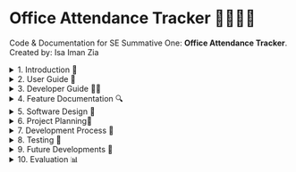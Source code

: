 # Office Attendance Tracker 🚶‍♀️‍➡️🏢

Code & Documentation for SE Summative One: **Office Attendance Tracker**. Created by: Isa Iman Zia

<details closed><summary>1. Introduction 🏫</summary>

## Overview

**Office Attendance Tracker** is a web-based application that is lightweight and intended to simplify the administration of employee attendance.  HTML, CSS, and JavaScript are implemented to construct the application.  The application enables users to sign in and out, view attendance history, and generate reports from a clean, responsive interface.

This app is ideal for: 

* **Department for Education (DfE) Colleagues** who require a rapid and effortless method to monitor their attendance records and record their working hours.
* **Senior Civil Servants (SCSs)** who are responsible for monitoring the attendance of their employees and ensuring that they are fulfilling their attendance goals.
* **Developers** seeking a front-end attendance solution that can be customised. 

</details>

<details closed><summary>2. User Guide 👥</summary>

## Key Features 🔑

* **Easy Attendance -** Select the days on which you were in the office each week with ease by selecting the corresponding checkboxes.
* **Reason & Accessibility Input -** Provide the rationale for your attendance and indicate any accessibility requirements in the form.
* **Attendance Summary Cards -** Visually appealing data panels provide instantaneous access to your attendance percentage, total office days, and total working days.
* **Target Status Indicator -** Quickly determine whether you are "On target" or "Off target" by examining your attendance percentage.
* **CSV Export -** Export your attendance data to a CSV file for convenient record-keeping or sharing.
* **Responsive & Accessible Design -** The application is intended to function seamlessly on a variety of devices and is accessible to all users.

## Getting Started

### Accessing the App

Access the Office Attendance Tracker through your web browser.  No installation is necessary; simply access the URL provided or view the index.html file locally.Access the Office Attendance Tracker through your web browser.  No installation is necessary; simply access the URL provided or view the [index.html](index.html) file locally.

### System Requirements

* A contemporary web browser, such as Chrome, Edge, Firefox, or Safari
* Internet connection is required for online hosting

### First-time Setup

* Download or clone the project files to your computer if you are operating locally.
* To initiate the application, navigate to the index.html file in your browser.

## How to use the App

![Live walkthrough of Office Attendance Tracker](assets/attendance_walkthrough.gif)

***Figure x**: An animated GIF that illustrates the operation of the Office Attendance Tracker.  It also illustrates the functionalities that are involved.*

You will be presented with a form that requires you to input the commencement date of the week and select the days on which you were present at the office.  Fill in the necessary fields to initiate attendance monitoring. 

To comprehend the tracker's operation, consult the walkthrough above.

</details>

<details closed><summary>3. Developer Guide 🧑‍💻</summary>

## Tech Stack Overview

* **Frontend:** HTML, CSS, JavaScript
* **Testing:** Jest (for unit testing JavaScript functions)
* **Version Control:** Git & GitHub

## Project Management

[View Kanban Board](https://github.com/users/MrKilljoy137xxx/projects/7)

## Product Design

[View Software Designs](https://www.figma.com/design/WJocdnGP8lz0KeOSZz0sVz/Office-Attendance-Tracker-Design-Plans?node-id=0-1&p=f&t=hLfXCABztxU3c7DL-0)

## Files to run the App

* index.html
* styles.css
* script.js

## Files used for Testing

* script.test.js
* package.json

## Installation & Setup


## Codebase Structure

```
/
├── index.html          # Main HTML file
├── styles.css          # CSS styles
├── script.js           # Main JavaScript logic
├── script.test.js      # Jest unit tests
├── assets/             # Images and other static assets
└── README.md           # Project documentation
```

## Deployment Instructions

### Static Hosting (Recommended)

This application is a static web application that can be deployed on any static hosting service, such as GitHub Pages, that supports HTML, CSS, and JavaScript.

### Deploying to GitHub Pages

1. Push your project to a GitHub repository.
2. Access your repository's **Settings** and then navigate to the **Pages** section.
3. Select the root (**/**) folder and the branch (typically **main**) under **"Source"**
4. **Save**. Your site will be available at `https://your-username.github.io/your-repo-name/`.


</details>

<details closed><summary>4. Feature Documentation 🔍 </summary>


</details>

<details closed><summary>5. Software Design 🎨 </summary>

## Design Principles

I was required to consider the application of deliberate design principles before creating the software designs. This will guarantee that the app is accessible and usable for all users within the DfE.  I have taken into account the following main principles:

**Clarity** was the initial principle that I examined.  This is the point at which I needed to guarantee that the user interface was both intuitive and aesthetically pleasing.  Additionally, I was required to guarantee that the office attendance rates of my users could be calculated and recorded through the use of distinct labels, buttons, and icons.

**Consistency** was the second principle that I evaluated.  This is the point at which I was required to adhere to common UI patterns, such as placing buttons at the bottom, and to maintain a consistent layout, typefaces, and colours across all pages.

**Accessibility** is the third design principle that I would prioritise.  This is the point at which I was required to guarantee that the keyboard navigation functioned properly and that the colour contrast between the text and the background was sufficient.  I was able to identify two colleagues in the department who had accessibility requirements and the corresponding colour scheme and font style to assist in addressing their needs.  I will elaborate on this later.

## User Personas & Empathy Maps

**User personas** are detailed, fictional representations of the target users of my application.  They will assist me in comprehending the demands, behaviours, objectives, and pain points of my users in order to guarantee that my application is tailored to their specific requirements. They are crucial because they will assist me in designing with empathy, concentrating on the actual requirements of the user rather than making assumptions.  I will be able to create an intuitive user experience by customising the interface and interactions to specific user categories, which will assist me in prioritising features and enhancing the UX.

Two distinct categories of users have been considered through the use of user personas: one who is a SCS and another who is a typical DfE colleague.  The user personas have been used to identify the specific accessibility requirements and pain points of both colleagues.

![User Personas SCS](assets/SCS.png)

![User_Persona_DfE](assets/dfe_colleague.png)

The design process will be facilitated by the creation of two empathy maps that pertain to both colleagues.  An **empathy map** is a collaborative visualisation tool that is employed to express the thoughts, emotions, words, and actions of a user in relation to the Office Attendance Tracker product.  This will facilitate the development of a more profound shared comprehension of their users among myself and my team.

![Empaythy Map SCS](assets/scs_empathy_map.png)

![Empathy Map DfE](assets/dfe_empathy_map.png)

## UI Mockups


## Design Rationale

</details>

<details closed><summary>6. Project Planning📝</summary>

## Methodology

I utilised the Agile methodology to facilitate the development process.  This method of software development is iterative and adaptable, with a focus on the rapid incremental delivery of functional software, customer feedback, and collaboration.  Agile has enabled me to divide the project into smaller, more manageable units known as sprints, rather than planning the entire project in advance.  This will enable me to perpetually enhance the current tracker through the sprint cycles.

This is how I applied Agile to my workflow: 

* **Iterative Development-** The attendance tracker was constructed in incremental stages, with each feature (such as data cards, export, and target box) being added and enhanced in response to user feedback.

* **Continuous Improvement-** I conducted routine evaluations of the strategies that were effective and those that could be improved, implementing modifications as I worked.

* **Task Tracking-** I separated my work into manageable tasks (tickets), monitored my progress, and prioritised the most critical tasks by utilising GitHub issues and labels.  I will elaborate on this matter in the structure section.

## Structure

![Kanban Board P1](assets/kanban_p1.png)

***Figure x**: The Project Kanban board as it is presented in GitHub Projects.  This enabled me to coordinate the tickets (GitHub) across each stage of the development process.*

I have utilised a Kanban board through GitHub Projects and have compiled a list of all available assignments for Sprint 1.1.  This facilitated the visual organisation and management of all my responsibilities during the software development lifecycle.  The board was organised into the following columns: **Backlog**, **Ready**, **In progress**, **In review**, **Developed**, **Testing**, and **Completed**.  GitHub issues were used to represent each task, feature, and bug, which were relocated across these columns as my work progressed.

The kanban has helped by providing: 

* **Visual Clarity-** This has enabled me and my team to evaluate the priorities and obtain a real-time, comprehensive understanding of the project's status.
* **Colloboration-** This has facilitated improved communication and coordination among my team members, as I am able to observe the projects we are all working on.
* **Continuous Delivery-** This has facilitated the iterative, Agile approach that was previously mentioned by enabling the addition and prioritisation of new tasks at any given moment.

I worked on this project in sprints, which are a brief, predetermined period of time in agile project management. This is where I was able to devise a specific set of tasks and features that are planned, developed, and reviewed. The sprint has enabled me to focus on the manageable set of tasks required to develop the office attendance tracker, thereby reducing overwhelm and enhancing productivity. Additionally, I will have the opportunity to evaluate the successes and failures of each iteration, thereby enhancing the quality of my product and process over time.

I sequentially developed the features through branches throughout the development process. They were utilised to isolate features and were distinct development paths within a Git repository. This enabled me to guarantee that the new features or problem fixes were developed in their own branch, thereby maintaining the stability of the main code base. I ensured that my pull request was designated to the appropriate ticket by adhering to the general naming conventions for the branches. For example, the title of each feature that was created was "feature/feature-name," and the title of each defect issue was "bug/bug-fix-name." This facilitated code reviews with my team and ensured improved organisation of my developments.

I then conducted a sprint review, which is a meeting that takes place at the conclusion of each sprint in Agile development. During this meeting, I was able to showcase my developed product, collect feedback from stakeholders, and discuss what went well and what could be improved. I was able to compile my stakeholder feedback from the meeting and convert it into technical requirements, which were subsequently incorporated into the Backlog.  The Product Lead will review the tickets in the Backlog to ascertain the potential work for the next sprint, taking into account priorities and urgency.

## Ticket Labels

![Ticket Labels](assets/ticket_labels.png)

***Figure x**: This displays the labels that were employed to organise the tickets.*

</details>

<details closed><summary>7. Development Process 🔧 </summary>

### Coding Journey

An interactive and structured coding journey was pursued in the development of the Office Attendance tracker:

* **Initial Setup -** The project commenced with the establishment of the fundamental HTML structure, which ensured semantic markup to promote clarity and accessibility.
* **Feature Driven Development -** Each feature (including the selection of office days, attendance calculation, and CSV export) was developed incrementally.  In order to facilitate focused development and seamless integration, features were implemented in distinct branches.
* **Styling and Responsiveness -** A clear, accessible, and responsive interface was generated through the utilisation of CSS.  Flexbox was implemented to control the layout, and colour selections were implemented to enhance accessibility and clarity.
* **Interactive Functionality -** JavaScript was developed to manage dynamic updates, including the calculation of attendance percentages, the real-time updating of data cards, and the management of the on/off target status.
* **Accessibility and User Experience -** Accessibility was prioritised by employing appropriate labels and colour contrast throughout the journey. In order to enhance the interface and interactions, user feedback will be implemented.
* **Testing and Refinement -** User Acceptance Testing (UAT) is one of the various modes of testing that the application will undergo.  Github issues will be employed to monitor and resolve bugs, and the existing application will be enhanced in accordance with the results of the testing.
* **Version Control and Colloboration -** Git and Github were employed to facilitate collaborative development and code revision through the use of branches and pull requests for version control.

### Models Followed

The initiative adheres to a separation of concerns model:

* **HTML** for structure
* **CSS** for presentation
* **JavaScript** for behaviour

The UI logic is loosely based on the Model-View-Controller (MVC) pattern:

* **Model:** Data (e.g. selected days, attendance percentage)
* **View:** The interface is rendered using HTML and CSS.
* **Controller:** User input is processed by JavaScript functions that update the view.

</details>

<details closed><summary>8. Testing 🧪 </summary>


</details>

<details closed><summary>9. Future Developments 🔭 </summary>


</details>
 

<details closed><summary>10. Evaluation 📊 </summary>


</details>










